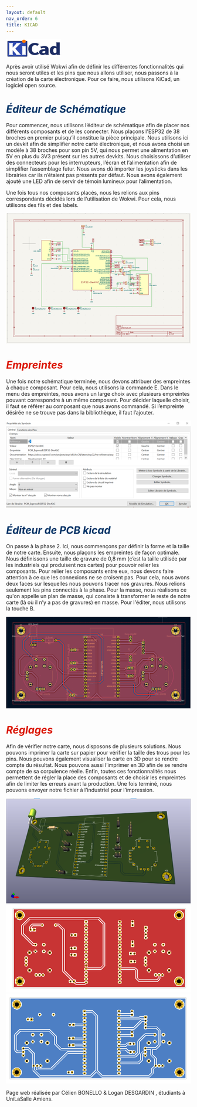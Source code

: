 ```yaml
---
layout: default
nav_order: 6
title: KICAD
---
```


![Illustration kicad1](images/kicad1.png)

Après avoir utilisé Wokwi afin de définir les différentes fonctionnalités qui nous seront utiles et les pins que nous allons utiliser, nous passons à la création de la carte électronique. Pour ce faire, nous utilisons KiCad, un logiciel open source.

# <span style="color:#003366">_Éditeur de Schématique_</span>

Pour commencer, nous utilisons l’éditeur de schématique afin de placer nos différents composants et de les connecter. Nous plaçons l'ESP32 de 38 broches en premier puisqu’il constitue la pièce principale. Nous utilisons ici un devkit afin de simplifier notre carte électronique, et nous avons choisi un modèle à 38 broches pour son pin 5V, qui nous permet une alimentation en 5V en plus du 3V3 présent sur les autres devkits. Nous choisissons d’utiliser des connecteurs pour les interrupteurs, l’écran et l’alimentation afin de simplifier l’assemblage futur. Nous avons dû importer les joysticks dans les librairies car ils n’étaient pas présents par défaut. Nous avons également ajouté une LED afin de servir de témoin lumineux pour l’alimentation.

Une fois tous nos composants placés, nous les relions aux pins correspondants décidés lors de l'utilisation de Wokwi. Pour cela, nous utilisons des fils et des labels.

![Illustration kicad1](images/13.PNG)

# <span style="color:#DB1702">_Empreintes_</span>

Une fois notre schématique terminée, nous devons attribuer des empreintes à chaque composant. Pour cela, nous utilisons la commande E. Dans le menu des empreintes, nous avons un large choix avec plusieurs empreintes pouvant correspondre à un même composant. Pour décider laquelle choisir, il faut se référer au composant que nous avons commandé. Si l’empreinte désirée ne se trouve pas dans la bibliothèque, il faut l’ajouter.

![Illustration assemblage](images/18.PNG)

# <span style="color:#003366">_Éditeur de PCB kicad_</span>

On passe à la phase 2. Ici, nous commençons par définir la forme et la taille de notre carte. Ensuite, nous plaçons les empreintes de façon optimale. Nous définissons une taille de gravure de 0,8 mm (c’est la taille utilisée par les industriels qui produisent nos cartes) pour pouvoir relier les composants. Pour relier les composants entre eux, nous devons faire attention à ce que les connexions ne se croisent pas. Pour cela, nous avons deux faces sur lesquelles nous pouvons tracer nos gravures. Nous relions seulement les pins connectés à la phase. Pour la masse, nous réalisons ce qu'on appelle un plan de masse, qui consiste à transformer le reste de notre carte (là où il n’y a pas de gravures) en masse. Pour l'éditer, nous utilisons la touche B.

![Illustration assemblage](images/15.PNG)

# <span style="color:#DB1702">_Réglages_</span>

Afin de vérifier notre carte, nous disposons de plusieurs solutions. Nous pouvons imprimer la carte sur papier pour vérifier la taille des trous pour les pins. Nous pouvons également visualiser la carte en 3D pour se rendre compte du résultat. Nous pouvons aussi l’imprimer en 3D afin de se rendre compte de sa corpulence réelle. Enfin, toutes ces fonctionnalités nous permettent de régler la place des composants et de choisir les empreintes afin de limiter les erreurs avant la production. Une fois terminé, nous pouvons envoyer notre fichier à l’industriel pour l’impression.

![Illustration assemblage](images/14.PNG)
![Illustration assemblage](images/16.PNG)
![Illustration assemblage](images/17.PNG)

Page web réalisée par Célien BONELLO & Logan DESGARDIN , étudiants à UniLaSalle Amiens.
